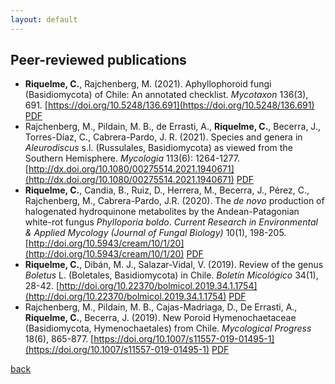 ```yaml
---
layout: default
---
```


## Peer-reviewed publications

- **Riquelme, C.**, Rajchenberg, M. (2021). Aphyllophoroid fungi (Basidiomycota) of Chile: An annotated checklist. _Mycotaxon_ 136(3), 691. [https://doi.org/10.5248/136.691](https://doi.org/10.5248/136.691) [PDF](https://www.researchgate.net/profile/Cristian-Riquelme-4/publication/355684954_Aphyllophoroid_fungi_Basidiomycota_of_Chile_an_annotated_checklist)
- Rajchenberg, M., Pildain, M. B., de Errasti, A., **Riquelme, C.**, Becerra, J., Torres-Díaz, C., Cabrera-Pardo, J. R. (2021). Species and genera in _Aleurodiscus_ s.l. (Russulales, Basidiomycota) as viewed from the Southern Hemisphere. _Mycologia_ 113(6): 1264-1277. [http://dx.doi.org/10.1080/00275514.2021.1940671](http://dx.doi.org/10.1080/00275514.2021.1940671) [PDF](https://www.researchgate.net/profile/Cristian-Riquelme-4/publication/354076389_Species_and_genera_in_Aleurodiscus_sensu_lato_as_viewed_from_the_Southern_Hemisphere)
- **Riquelme, C.**, Candia, B., Ruiz, D., Herrera, M., Becerra, J., Pérez, C., Rajchenberg, M., Cabrera-Pardo, J.R. (2020). The _de novo_ production of halogenated hydroquinone metabolites by the Andean-Patagonian white-rot fungus _Phylloporia boldo_. _Current Research in Environmental & Applied Mycology (Journal of Fungal Biology)_ 10(1), 198-205. [http://doi.org/10.5943/cream/10/1/20](http://doi.org/10.5943/cream/10/1/20) [PDF](https://www.researchgate.net/profile/Cristian-Riquelme-4/publication/342412631_The_de_novo_production_of_halogenated_hydroquinone_metabolites_by_the_Andean-Patagonian_white-rot_fungus_Phylloporia_boldo)
- **Riquelme, C.**, Dibán, M. J., Salazar-Vidal, V. (2019). Review of the genus _Boletus_ L. (Boletales, Basidiomycota) in Chile. _Boletín Micológico_ 34(1), 28-42. [http://doi.org/10.22370/bolmicol.2019.34.1.1754](http://doi.org/10.22370/bolmicol.2019.34.1.1754) [PDF](https://www.researchgate.net/profile/Cristian-Riquelme-4/publication/334173121_Revision_del_genero_Boletus_L_Boletales_Basidiomycota_en_Chile)
- Rajchenberg, M., Pildain, M. B., Cajas-Madriaga, D., De Errasti, A., **Riquelme, C.**, Becerra, J. (2019). New Poroid Hymenochaetaceae (Basidiomycota, Hymenochaetales) from Chile. _Mycological Progress_ 18(6), 865-877. [https://doi.org/10.1007/s11557-019-01495-1](https://doi.org/10.1007/s11557-019-01495-1) [PDF](https://www.researchgate.net/profile/Cristian-Riquelme-4/publication/333264033_New_Poroid_Hymenochaetaceae_Basidiomycota_Hymenochaetales_from_Chile)

[back](./)

<script async src="https://pagead2.googlesyndication.com/pagead/js/adsbygoogle.js?client=ca-pub-7662053231541389" crossorigin="anonymous"></script>
